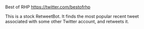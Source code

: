 Best of RHP
https://twitter.com/bestofrhp

This is a stock RetweetBot. It finds the most popular recent tweet
associated with some other Twitter account, and retweets it.
